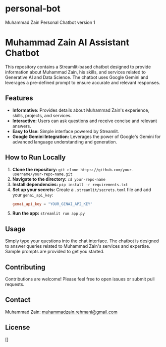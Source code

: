 # personal-bot
Muhammad Zain Personal Chatbot version 1
# Muhammad Zain AI Assistant Chatbot

This repository contains a Streamlit-based chatbot designed to provide information about Muhammad Zain, his skills, and services related to Generative AI and Data Science.  The chatbot uses Google Gemini and leverages a pre-defined prompt to ensure accurate and relevant responses.

## Features

* **Informative:** Provides details about Muhammad Zain's experience, skills, projects, and services.
* **Interactive:**  Users can ask questions and receive concise and relevant answers.
* **Easy to Use:**  Simple interface powered by Streamlit.
* **Google Gemini Integration:** Leverages the power of Google's Gemini for advanced language understanding and generation.

## How to Run Locally

1. **Clone the repository:** `git clone https://github.com/your-username/your-repo-name.git`
2. **Navigate to the directory:** `cd your-repo-name`
3. **Install dependencies:** `pip install -r requirements.txt`
4. **Set up your secrets:** Create a `.streamlit/secrets.toml` file and add your `genai_api_key`:
    ```toml
    genai_api_key = "YOUR_GENAI_API_KEY"
    ```
5. **Run the app:** `streamlit run app.py`

## Usage

Simply type your questions into the chat interface.  The chatbot is designed to answer queries related to Muhammad Zain's services and expertise.  Sample prompts are provided to get you started.

## Contributing

Contributions are welcome! Please feel free to open issues or submit pull requests.

## Contact

Muhammad Zain: muhammadzain.rehmani@gmail.com

## License

[]
